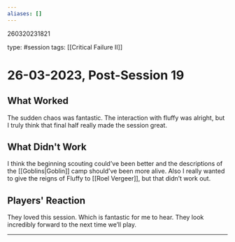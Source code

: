 ```yaml
---
aliases: []
---
```


260320231821

type: #session
tags: [[Critical Failure II]]
# 26-03-2023, Post-Session 19
## What Worked
The sudden chaos was fantastic. The interaction with fluffy was alright, but I truly think that final half really made the session great.

## What Didn't Work
I think the beginning scouting could’ve been better and the descriptions of the [[Goblins|Goblin]] camp should’ve been more alive. Also I really wanted to give the reigns of Fluffy to [[Roel Vergeer]], but that didn’t work out.

## Players' Reaction
They loved this session. Which is fantastic for me to hear. They look incredibly forward to the next time we’ll play.


---